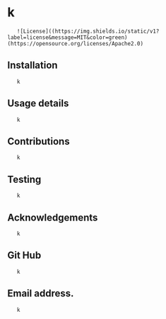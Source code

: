 # k


       ![License]((https://img.shields.io/static/v1?label=license&message=MIT&color=green)(https://opensource.org/licenses/Apache2.0)
       
       
   ## Installation
       
       k
       
   ## Usage details
       
       k
       
   ## Contributions
       
       k
       
   ## Testing
       
       k
       
   ## Acknowledgements

       k
    
   ## Git Hub
       
       k
       
   ## Email address.
       
       k
       
